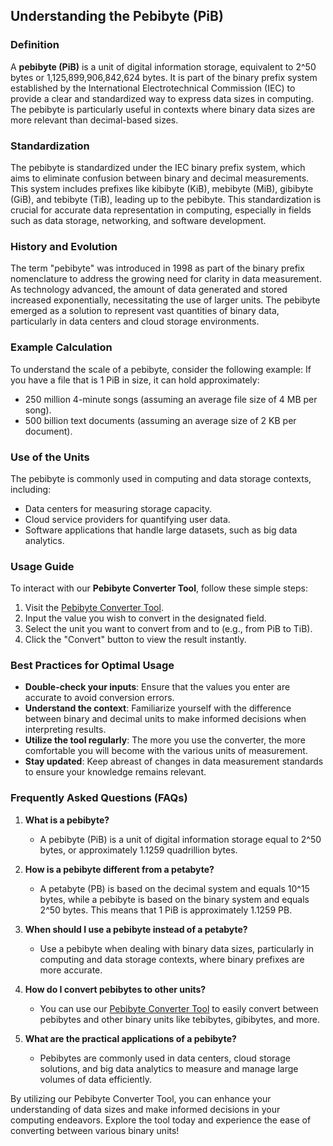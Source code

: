 ## Understanding the Pebibyte (PiB)

### Definition
A **pebibyte (PiB)** is a unit of digital information storage, equivalent to 2^50 bytes or 1,125,899,906,842,624 bytes. It is part of the binary prefix system established by the International Electrotechnical Commission (IEC) to provide a clear and standardized way to express data sizes in computing. The pebibyte is particularly useful in contexts where binary data sizes are more relevant than decimal-based sizes.

### Standardization
The pebibyte is standardized under the IEC binary prefix system, which aims to eliminate confusion between binary and decimal measurements. This system includes prefixes like kibibyte (KiB), mebibyte (MiB), gibibyte (GiB), and tebibyte (TiB), leading up to the pebibyte. This standardization is crucial for accurate data representation in computing, especially in fields such as data storage, networking, and software development.

### History and Evolution
The term "pebibyte" was introduced in 1998 as part of the binary prefix nomenclature to address the growing need for clarity in data measurement. As technology advanced, the amount of data generated and stored increased exponentially, necessitating the use of larger units. The pebibyte emerged as a solution to represent vast quantities of binary data, particularly in data centers and cloud storage environments.

### Example Calculation
To understand the scale of a pebibyte, consider the following example: 
If you have a file that is 1 PiB in size, it can hold approximately:
- 250 million 4-minute songs (assuming an average file size of 4 MB per song).
- 500 billion text documents (assuming an average size of 2 KB per document).

### Use of the Units
The pebibyte is commonly used in computing and data storage contexts, including:
- Data centers for measuring storage capacity.
- Cloud service providers for quantifying user data.
- Software applications that handle large datasets, such as big data analytics.

### Usage Guide
To interact with our **Pebibyte Converter Tool**, follow these simple steps:
1. Visit the [Pebibyte Converter Tool](https://www.inayam.co/unit-converter/prefixes_binary).
2. Input the value you wish to convert in the designated field.
3. Select the unit you want to convert from and to (e.g., from PiB to TiB).
4. Click the "Convert" button to view the result instantly.

### Best Practices for Optimal Usage
- **Double-check your inputs**: Ensure that the values you enter are accurate to avoid conversion errors.
- **Understand the context**: Familiarize yourself with the difference between binary and decimal units to make informed decisions when interpreting results.
- **Utilize the tool regularly**: The more you use the converter, the more comfortable you will become with the various units of measurement.
- **Stay updated**: Keep abreast of changes in data measurement standards to ensure your knowledge remains relevant.

### Frequently Asked Questions (FAQs)

1. **What is a pebibyte?**
   - A pebibyte (PiB) is a unit of digital information storage equal to 2^50 bytes, or approximately 1.1259 quadrillion bytes.

2. **How is a pebibyte different from a petabyte?**
   - A petabyte (PB) is based on the decimal system and equals 10^15 bytes, while a pebibyte is based on the binary system and equals 2^50 bytes. This means that 1 PiB is approximately 1.1259 PB.

3. **When should I use a pebibyte instead of a petabyte?**
   - Use a pebibyte when dealing with binary data sizes, particularly in computing and data storage contexts, where binary prefixes are more accurate.

4. **How do I convert pebibytes to other units?**
   - You can use our [Pebibyte Converter Tool](https://www.inayam.co/unit-converter/prefixes_binary) to easily convert between pebibytes and other binary units like tebibytes, gibibytes, and more.

5. **What are the practical applications of a pebibyte?**
   - Pebibytes are commonly used in data centers, cloud storage solutions, and big data analytics to measure and manage large volumes of data efficiently.

By utilizing our Pebibyte Converter Tool, you can enhance your understanding of data sizes and make informed decisions in your computing endeavors. Explore the tool today and experience the ease of converting between various binary units!